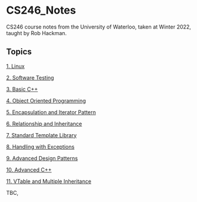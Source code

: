 # CS246_Notes
CS246 course notes from the University of Waterloo, taken at Winter 2022, taught by Rob Hackman.

## Topics

[1.  Linux](https://github.com/kila097/CS246_Notes/blob/main/1.%20Linux.md)


[2.  Software Testing](https://github.com/kila097/CS246_Notes/blob/main/2.%20Software%20Testing.md)


[3. Basic C++](https://github.com/kila097/CS246_Notes/blob/main/3.%20Basic%20C%2B%2B.md)


[4. Object Oriented Programming](https://github.com/kila097/CS246_Notes/blob/main/4.%20Object%20Oriented%20Programing.md)


[5. Encapsulation and Iterator Pattern](https://github.com/kila097/CS246_Notes/blob/main/5.%20Encapsulation%20and%20Introduction%20to%20Design%20Patterns.md)


[6. Relationship and Inheritance](https://github.com/kila097/CS246_Notes/blob/main/6.%20Relationships%20and%20Inheritance.md)


[7. Standard Template Library](https://github.com/kila097/CS246_Notes/blob/main/7.%20The%20Standard%20Template%20Library.md)


[8. Handling with Exceptions](https://github.com/kila097/CS246_Notes/blob/main/8.%20Error%20Handling%20with%20Exceptions.md)


[9. Advanced Design Patterns](https://github.com/kila097/CS246_Notes/blob/main/9.%20Design%20Patterns.md)


[10. Advanced C++](https://github.com/kila097/CS246_Notes/blob/main/10.%20Advanced%20C%2B%2B.md)


[11. VTable and Multiple Inheritance](https://github.com/kila097/CS246_Notes/blob/main/11.%20Vtables%20and%20Multiple%20Inheritance.md)


TBC,
